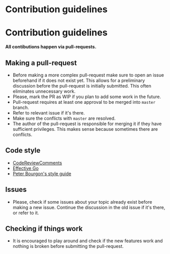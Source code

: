 # Contribution guidelines

## 

Contribution guidelines
=======================

**All contibutions happen via pull-requests.**

## Making a pull-request

- Before making a more complex pull-request make sure to open an issue beforehand if it does not exist yet. This allows for a preliminary discussion before the pull-request is initially submitted. This often eliminates unnecessary work.
- Please, mark the PR as WIP if you plan to add some work in the future.
- Pull-request requires at least one approval to be merged into `master` branch.
- Refer to relevant issue if it's there.
- Make sure the conflicts with `master` are resolved.
- The author of the pull-request is responsible for merging it if they have sufficient privileges. This makes sense because sometimes there are conflicts.

## Code style

- [CodeReviewComments](https://github.com/golang/go/wiki/CodeReviewComments)
- [Effective Go](https://golang.org/doc/effective_go.html)
- [Peter Bourgon's style guide](https://peter.bourgon.org/go-in-production/#formatting-and-style)

## Issues

- Please, check if some issues about your topic already exist before making a new issue. Continue the discussion in the old issue if it's there, or refer to it.

## Checking if things work

- It is encouraged to play around and check if the new features work and nothing is broken before submitting the pull-request.

